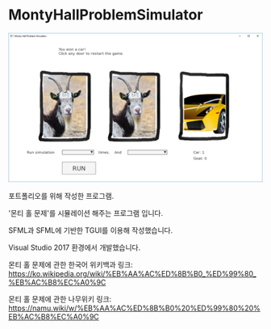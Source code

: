 # MontyHallProblemSimulator

![alt text](https://github.com/jongminHan/Portfolio/blob/master/%EB%AA%AC%ED%8B%B0%ED%99%80%EB%AC%B8%EC%A0%9C/MontyHallProblemSimulator_image.PNG)

포트폴리오를 위해 작성한 프로그램.

'몬티 홀 문제'를 시뮬레이션 해주는 프로그램 입니다.

SFML과 SFML에 기반한 TGUI를 이용해 작성했습니다.

Visual Studio 2017 환경에서 개발했습니다.

몬티 홀 문제에 관한 한국어 위키백과 링크: https://ko.wikipedia.org/wiki/%EB%AA%AC%ED%8B%B0_%ED%99%80_%EB%AC%B8%EC%A0%9C


몬티 홀 문제에 관한 나무위키 링크: https://namu.wiki/w/%EB%AA%AC%ED%8B%B0%20%ED%99%80%20%EB%AC%B8%EC%A0%9C
